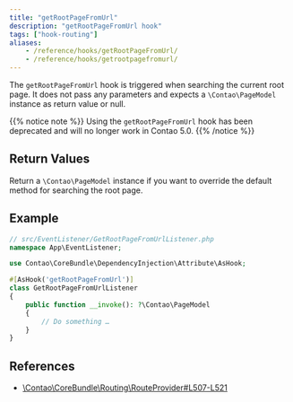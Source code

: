 ```yaml
---
title: "getRootPageFromUrl"
description: "getRootPageFromUrl hook"
tags: ["hook-routing"]
aliases:
    - /reference/hooks/getRootPageFromUrl/
    - /reference/hooks/getrootpagefromurl/
---
```



The `getRootPageFromUrl` hook is triggered when searching the current root page.
It does not pass any parameters and expects a `\Contao\PageModel` instance as return
value or null.

{{% notice note %}}
Using the `getRootPageFromUrl` hook has been deprecated and will no longer work in Contao 5.0.
{{% /notice %}}


## Return Values

Return a `\Contao\PageModel` instance if you want to override the default method
for searching the root page.


## Example

```php
// src/EventListener/GetRootPageFromUrlListener.php
namespace App\EventListener;

use Contao\CoreBundle\DependencyInjection\Attribute\AsHook;

#[AsHook('getRootPageFromUrl')]
class GetRootPageFromUrlListener
{
    public function __invoke(): ?\Contao\PageModel
    {
        // Do something …
    }
}
```


## References

* [\Contao\CoreBundle\Routing\RouteProvider#L507-L521](https://github.com/contao/contao/blob/4.7.6/core-bundle/src/Routing/RouteProvider.php#L507-L521)
